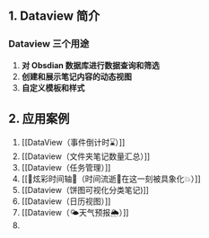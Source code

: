 ## 1. Dataview 简介
### Dataview 三个用途
1. **对 Obsdian 数据库进行数据查询和筛选**
2. **创建和展示笔记内容的动态视图**
3. **自定义模板和样式**


## 2. 应用案例
1. [[DataView（事件倒计时⌛）]]
2. [[Dataview（文件夹笔记数量汇总）]]
3. [[Dataview（任务管理）]]
4. [[🌈炫彩时间轴🌈（时间流逝🫧在这一刻被具象化💥）]]
5. [[Dataview（饼图可视化分类笔记)]]
6. [[Dataview（日历视图）]]
7. [[Dataview（🌤️天气预报🌦️）]]
8. 